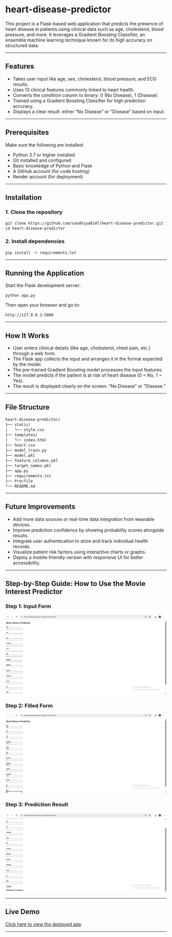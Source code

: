 # heart-disease-predictor

This project is a Flask-based web application that predicts the presence of heart disease in patients using clinical data such as age, cholesterol, blood pressure, and more. It leverages a Gradient Boosting Classifier, an ensemble machine learning technique known for its high accuracy on structured data.

---

## Features

- Takes user input like age, sex, cholesterol, blood pressure, and ECG results.
- Uses 13 clinical features commonly linked to heart health.
- Converts the condition column to binary: 0 (No Disease), 1 (Disease).
- Trained using a Gradient Boosting Classifier for high prediction accuracy.
- Displays a clear result: either “No Disease” or “Disease” based on input.


---

## Prerequisites

Make sure the following are installed:

- Python 3.7 or higher installed
- Git installed and configured
- Basic knowledge of Python and Flask
- A GitHub account (for code hosting)
- Render account (for deployment)

---

## Installation

### 1. Clone the repository

```
git clone https://github.com/sandhiya0147/heart-disease-predictor.git
cd heart-disease-predictor

```

### 2. Install dependencies

```
pip install -r requirements.txt
```

---

## Running the Application

Start the Flask development server:

```
python app.py
```

Then open your browser and go to:

```
http://127.0.0.1:5000
```

---

## How It Works

- User enters clinical details (like age, cholesterol, chest pain, etc.) through a web form.
- The Flask app collects the input and arranges it in the format expected by the model.
- The pre-trained Gradient Boosting model processes the input features.
- The model predicts if the patient is at risk of heart disease (0 = No, 1 = Yes).
- The result is displayed clearly on the screen: “No Disease” or “Disease.”

---

## File Structure

```
heart-disease-predictor/
├── static/
│   └── style.css
├── templates/
│   └── index.html
├── heart.csv
├── model_train.py
├── model.pkl
├── feature_columns.pkl
├── target_names.pkl
├── app.py
├── requirements.txt
├── Procfile
└── README.md          
```

---

## Future Improvements

- Add more data sources or real-time data integration from wearable devices.
- Improve prediction confidence by showing probability scores alongside results.
- Integrate user authentication to store and track individual health records.
- Visualize patient risk factors using interactive charts or graphs.
- Deploy a mobile-friendly version with responsive UI for better accessibility.

---



## Step-by-Step Guide: How to Use the Movie Interest Predictor


### Step 1: Input Form
![Form](assets/input_form.png)  

### Step 2: Filled Form 
![Prediction Result](assets/filled_input.png)  

### Step 3: Prediction Result
![Full Page](assets/predicted_result.png)

---

## Live Demo

[Click here to view the deployed app](https://heart-disease-predictor-ynqb.onrender.com)

---
